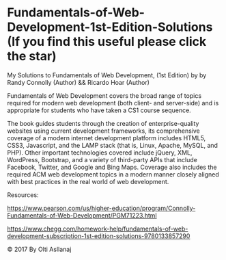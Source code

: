 # Fundamentals-of-Web-Development-1st-Edition-Solutions (If you find this useful please click the star)

My Solutions to Fundamentals of Web Development, (1st Edition) by by Randy Connolly (Author) && Ricardo Hoar (Author)

Fundamentals of Web Development covers the broad range of topics required for modern web development (both client- and server-side) and is appropriate for students who have taken a CS1 course sequence.


The book guides students through the creation of enterprise-quality websites using current development frameworks, its comprehensive coverage of a modern internet development platform includes HTML5, CSS3, Javascript, and the LAMP stack (that is, Linux, Apache, MySQL, and PHP). Other important technologies covered include jQuery, XML, WordPress, Bootstrap, and a variety of third-party APIs that include Facebook, Twitter, and Google and Bing Maps. Coverage also includes the required ACM web development topics in a modern manner closely aligned with best practices in the real world of web development.

Resources:

https://www.pearson.com/us/higher-education/program/Connolly-Fundamentals-of-Web-Development/PGM71223.html

https://www.chegg.com/homework-help/fundamentals-of-web-development-subscription-1st-edition-solutions-9780133857290

© 2017 By Olti Asllanaj
